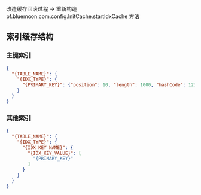 改造缓存回滚过程 -> 重新构造 pf.bluemoon.com.config.InitCache.startIdxCache 方法

## 索引缓存结构
### 主键索引
```json
{
  "{TABLE_NAME}": {
    "{IDX_TYPE}": {
      "{PRIMARY_KEY}": {"position": 10, "length": 1000, "hashCode": 1233924}
    }
  }
}
```
### 其他索引
```json
{
  "{TABLE_NAME}": {
    "{IDX_TYPE}": {
      "{IDX_KEY_NAME}": {
        "{IDX_KEY_VALUE}": [
          "{PRIMARY_KEY}"
        ]
      }
    }
  }
}
```